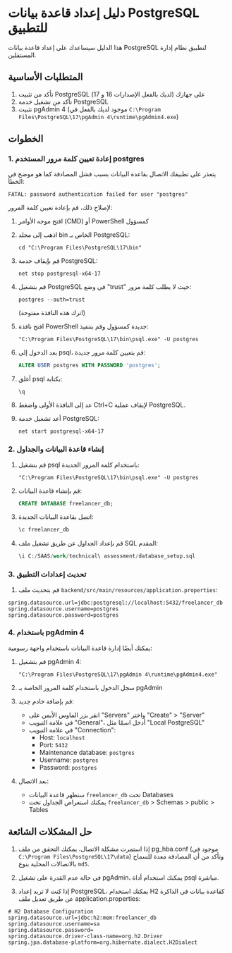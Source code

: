 # دليل إعداد قاعدة بيانات PostgreSQL للتطبيق

هذا الدليل سيساعدك على إعداد قاعدة بيانات PostgreSQL لتطبيق نظام إدارة المستقلين.

## المتطلبات الأساسية

1. تأكد من تثبيت PostgreSQL على جهازك (لديك بالفعل الإصدارات 16 و 17)
2. تأكد من تشغيل خدمة PostgreSQL
3. تثبيت pgAdmin 4 (موجود لديك بالفعل في `C:\Program Files\PostgreSQL\17\pgAdmin 4\runtime\pgAdmin4.exe`)

## الخطوات

### 1. إعادة تعيين كلمة مرور المستخدم postgres

يتعذر على تطبيقك الاتصال بقاعدة البيانات بسبب فشل المصادقة كما هو موضح في الخطأ:
```
FATAL: password authentication failed for user "postgres"
```

لإصلاح ذلك، قم بإعادة تعيين كلمة المرور:

1. افتح موجه الأوامر (CMD) أو PowerShell كمسؤول
2. اذهب إلى مجلد bin الخاص بـ PostgreSQL:
   ```
   cd "C:\Program Files\PostgreSQL\17\bin"
   ```
3. قم بإيقاف خدمة PostgreSQL:
   ```
   net stop postgresql-x64-17
   ```
4. قم بتشغيل PostgreSQL في وضع "trust" حيث لا يطلب كلمة مرور:
   ```
   postgres --auth=trust
   ```
   (اترك هذه النافذة مفتوحة)

5. افتح نافذة PowerShell جديدة كمسؤول وقم بتنفيذ:
   ```
   "C:\Program Files\PostgreSQL\17\bin\psql.exe" -U postgres
   ```

6. بعد الدخول إلى psql، قم بتعيين كلمة مرور جديدة:
   ```sql
   ALTER USER postgres WITH PASSWORD 'postgres';
   ```

7. أغلق psql بكتابة:
   ```
   \q
   ```

8. عد إلى النافذة الأولى واضغط Ctrl+C لإيقاف عملية PostgreSQL.

9. أعد تشغيل خدمة PostgreSQL:
   ```
   net start postgresql-x64-17
   ```

### 2. إنشاء قاعدة البيانات والجداول

1. قم بتشغيل psql باستخدام كلمة المرور الجديدة:
   ```
   "C:\Program Files\PostgreSQL\17\bin\psql.exe" -U postgres
   ```

2. قم بإنشاء قاعدة البيانات:
   ```sql
   CREATE DATABASE freelancer_db;
   ```

3. اتصل بقاعدة البيانات الجديدة:
   ```sql
   \c freelancer_db
   ```

4. قم بإعداد الجداول عن طريق تشغيل ملف SQL المقدم:
   ```sql
   \i C:/SAAS/work/technical\ assessment/database_setup.sql
   ```

### 3. تحديث إعدادات التطبيق

1. قم بتحديث ملف `backend/src/main/resources/application.properties`:

```properties
spring.datasource.url=jdbc:postgresql://localhost:5432/freelancer_db
spring.datasource.username=postgres
spring.datasource.password=postgres
```

### 4. باستخدام pgAdmin 4

يمكنك أيضًا إدارة قاعدة البيانات باستخدام واجهة رسومية:

1. قم بتشغيل pgAdmin 4:
   ```
   "C:\Program Files\PostgreSQL\17\pgAdmin 4\runtime\pgAdmin4.exe"
   ```

2. سجل الدخول باستخدام كلمة المرور الخاصة بـ pgAdmin

3. قم بإضافة خادم جديد:
   - انقر بزر الماوس الأيمن على "Servers" واختر "Create" > "Server"
   - في علامة التبويب "General"، أدخل اسمًا مثل "Local PostgreSQL"
   - في علامة التبويب "Connection":
     - Host: `localhost`
     - Port: `5432`
     - Maintenance database: `postgres`
     - Username: `postgres`
     - Password: `postgres`

4. بعد الاتصال:
   - ستظهر قاعدة البيانات `freelancer_db` تحت Databases
   - يمكنك استعراض الجداول تحت `freelancer_db` > Schemas > public > Tables

## حل المشكلات الشائعة

1. إذا استمرت مشكلة الاتصال، يمكنك التحقق من ملف pg_hba.conf (موجود في `C:\Program Files\PostgreSQL\17\data`) وتأكد من أن المصادقة معدة للسماح بالاتصالات المحلية بنوع `md5`.

2. في حالة عدم القدرة على تشغيل pgAdmin، يمكنك استخدام أداة psql مباشرة.

3. إذا كنت لا تريد إعداد PostgreSQL، يمكنك استخدام H2 كقاعدة بيانات في الذاكرة عن طريق تعديل ملف application.properties:

```properties
# H2 Database Configuration
spring.datasource.url=jdbc:h2:mem:freelancer_db
spring.datasource.username=sa
spring.datasource.password=
spring.datasource.driver-class-name=org.h2.Driver
spring.jpa.database-platform=org.hibernate.dialect.H2Dialect
``` 